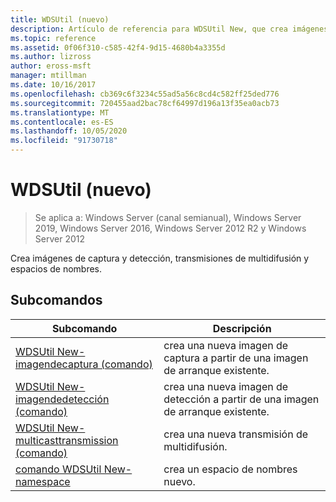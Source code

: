 ```yaml
---
title: WDSUtil (nuevo)
description: Artículo de referencia para WDSUtil New, que crea imágenes de captura y detección, transmisiones de multidifusión y espacios de nombres.
ms.topic: reference
ms.assetid: 0f06f310-c585-42f4-9d15-4680b4a3355d
ms.author: lizross
author: eross-msft
manager: mtillman
ms.date: 10/16/2017
ms.openlocfilehash: cb369c6f3234c55ad5a56c8cd4c582ff25ded776
ms.sourcegitcommit: 720455aad2bac78cf64997d196a13f35ea0acb73
ms.translationtype: MT
ms.contentlocale: es-ES
ms.lasthandoff: 10/05/2020
ms.locfileid: "91730718"
---
```

# <a name="wdsutil-new"></a>WDSUtil (nuevo)

> Se aplica a: Windows Server (canal semianual), Windows Server 2019, Windows Server 2016, Windows Server 2012 R2 y Windows Server 2012

Crea imágenes de captura y detección, transmisiones de multidifusión y espacios de nombres.

## <a name="subcommands"></a>Subcomandos
|Subcomando|Descripción|
|-------|--------|
|[WDSUtil New-imagendecaptura (comando)](wdsutil-new-captureimage.md)|crea una nueva imagen de captura a partir de una imagen de arranque existente.|
|[WDSUtil New-imagendedetección (comando)](wdsutil-new-discoverimage.md)|crea una nueva imagen de detección a partir de una imagen de arranque existente.|
|[WDSUtil New-multicasttransmission (comando)](wdsutil-new-multicasttransmission.md)|crea una nueva transmisión de multidifusión.|
|[comando WDSUtil New-namespace](wdsutil-new-namespace.md)|crea un espacio de nombres nuevo.|
